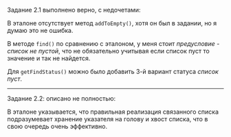 Задание 2.1 выполнено верно, с недочетами:

В эталоне отсутствует метод `addToEmpty()`, хотя он был в задании, но я думаю это не ошибка.

В методе `find()` по сравнению с эталоном, у меня стоит _предусловие - список не пустой_, что не обязательно учитывая если список пуст то значение и так не найдется.
 
Для `getFindStatus()` можно было добавить 3-й вариант статуса _список пуст_.
___

Задание 2.2: описано не полностью:

В эталоне указывается, что правильная реализация связанного списка подразумевает хранение указателя на голову и хвост списка, что в свою очередь очень эффективно.